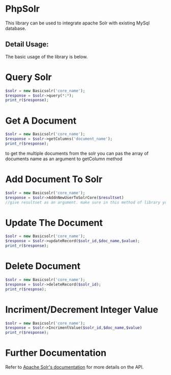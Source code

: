 # PhpSolr
This library can be used to integrate apache Solr with existing MySql database.

## Detail Usage:
The basic usage of the library is below. 

# Query Solr 
```php
$solr = new Basicsolr('core_name');
$response = $solr->query(*:*);
print_r($response);
```

# Get A Document

```php
$solr = new Basicsolr('core_name');
$response = $solr->getColumns('document_name');
print_r($response);
```

to get the multiple documents from the solr you can pas the array of documents name as an argument to getColumn method

# Add Document To Solr

```php
$solr = new Basicsolr('core_name');
$response = $solr->AddnNewUserToSolrCore($resultset) 
//give resultset as an argument. make sure in this method of library you have defined your document as key value pair.
```

# Update The Document

```php
$solr = new Basicsolr('core_name');
$response = $solr->updateRecord($solr_id,$doc_name,$value);
print_r($response);
```

# Delete Document

```php
$solr = new Basicsolr('core_name');
$response = $solr->deleteRecord($solr_id);
print_r($respnse);
```

# Incriment/Decrement Integer Value

```php
$solr = new Basicsolr('core_name');
$response = $solr->IncrimentValue($solr_id,$doc_name,$value)
print_r($response);
```

# Further Documentation
Refer to [Apache Solr's documentation](http://lucene.apache.org/solr/documentation.html)
for more details on the API.
